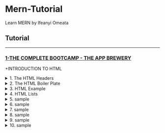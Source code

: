 # Mern-Tutorial
Learn MERN by Ifeanyi Omeata

## Tutorial

---

### [1-THE COMPLETE BOOTCAMP - THE APP BREWERY](#)

+INTRODUCTION TO HTML

<details>
  <summary>1. The HTML Headers</summary>

```html
<h1>Heading 1</h1>
<h2>Heading 2</h2>
<h3>Heading 3</h3>
<h4>Heading 4</h4>
<h5>Heading 5</h5>
<h6>Heading 6</h6>
```

```html
<!-- This is a Comment -->
<center>
    <hr size="3" noshade>
    <h1>THE ADVENTURES OF <br> SHERLOCK HOLMES</h1>
    <br>
    <h3>by</h3>
    <br>
    <h2>SIR ARTHUR CONAN DOYLE</h2>
    <hr size="3" noshade>
</center>
<!-- This is the end of the HTML code -->
```

</details>

<details>
  <summary>2. The HTML Boiler Plate</summary>

```html
<!DOCTYPE html>
<html lang="en" dir="ltr">
  <head>
    <meta charset="utf-8">
    <meta name="description" content="My Personal Page">
    <meta name="viewport" content="width=device-width, initial-scale=1.0">
    <title>My Personal Site</title>
  </head>
  <body>
    <h1>This is a Html Page</h1>
  </body>
</html>
```

The HTML Meta Tag

```html
<head>
  <meta charset="UTF-8">
  <meta name="description" content="Free Web tutorials">
  <meta name="keywords" content="HTML, CSS, JavaScript">
  <meta name="author" content="John Doe">
  <meta name="viewport" content="width=device-width, initial-scale=1.0">
</head>
```

```html
<head lang="en">
  <meta http-equiv="content-language" content="en">
  <meta charset="UTF-8">
  <meta name="viewport" content="width=device-width, initial-scale=1.0">
  <meta name="keywords" content="website, blog, foo, bar">
  <meta name="author" content="John Doe">
  <meta name="publisher" content="John Doe">
  <meta name="copyright" content="John Doe">
  <meta name="description" content="This short description describes my website.">
  <meta name="page-topic" content="Media">
  <meta name="page-type" content="Blogging">
  <meta name="audience" content="Everyone">
  <meta name="robots" content="index, follow">
  <title>My website title</title>
</head>
```

</details>

<details>
  <summary>3. HTML Example</summary>

```html
<!DOCTYPE html>
<html>

<head>
  <meta charset="utf-8">
  <title>Angela's Personal Site</title>
</head>

<body>
  <h1>Angela Yu</h1>
  <p><em>Founder and CTO of <strong>The App Brewery</strong>.</em></p>
  <p>I am an iOS and Web Developer. I love coffee and brew my own beers.</p>
  <hr>
</body>

</html>
```

</details>

<details>
  <summary>4. HTML Lists</summary>

```html
<!DOCTYPE html>
<html>

<head>
  <meta charset="utf-8">
  <title>Angela's Personal Site</title>
</head>

<body>
  <h1>Angela Yu</h1>
  <p><em>Founder and CTO of <strong>The App Brewery</strong>.</em></p>
  <p>I am an iOS and Web Developer. I love coffee and brew my own beers.</p>
  <hr>
  <h3>Books and Teaching</h3>
  <ul>
    <li>The Complete iOS App Development Bootcamp</li>
    <li>The Complete Web Development Bootcamp</li>
  </ul>
  <h3>My Hobbies</h3>
  <ol>
    <li>Beer brewing</li>
    <li>Martial arts</li>
    <li>Motorcycles</li>
  </ol>
</body>

</html>

```

```html
<ol type="i">
    <li>foo</li>
    <li>bar</li>
    <li>span</li>
</ol>
```

```html
<ol start="7">
    <li>first item</li>
    <li>second item</li>
    <li>third item</LI>
</ol>
```

</details>

<details>
  <summary>5. sample</summary>

```html

```

```html

```

```html

```

```bash

```

</details>

<details>
  <summary>6. sample</summary>

```html

```

```html

```

```html

```

```bash

```

</details>

<details>
  <summary>7. sample</summary>

```html

```

```html

```

```html

```

```bash

```

</details>

<details>
  <summary>8. sample</summary>

```html

```

```html

```

```html

```

```bash

```

</details>

<details>
  <summary>9. sample</summary>

```html

```

```html

```

```html

```

```bash

```

</details>

<details>
  <summary>10. sample</summary>

```html

```

```html

```

```html

```

```bash

```

</details>